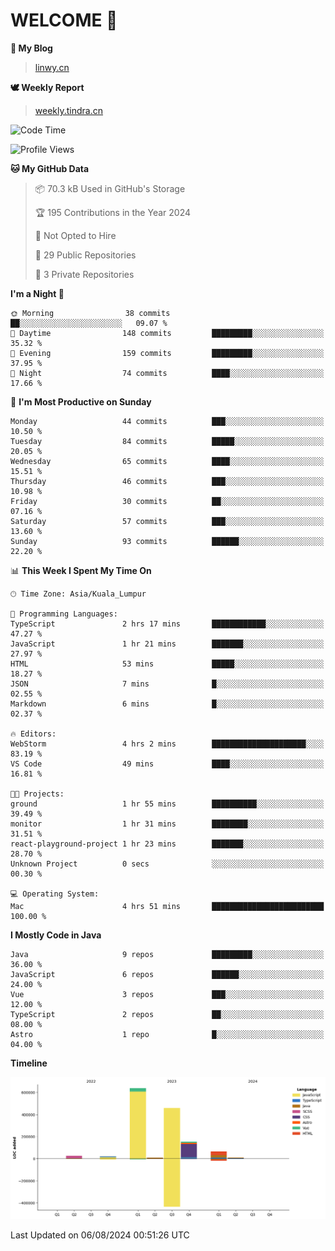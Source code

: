 # WELCOME 👋

**🐶 My Blog**
> [linwy.cn](linwy.cn)

**🕊️ Weekly Report**
> [weekly.tindra.cn](weekly.tindra.cn)
<!--START_SECTION:waka-->
![Code Time](http://img.shields.io/badge/Code%20Time-994%20hrs%2012%20mins-blue)

![Profile Views](http://img.shields.io/badge/Profile%20Views-0-blue)

**🐱 My GitHub Data** 

> 📦 70.3 kB Used in GitHub's Storage 
 > 
> 🏆 195 Contributions in the Year 2024
 > 
> 🚫 Not Opted to Hire
 > 
> 📜 29 Public Repositories 
 > 
> 🔑 3 Private Repositories 
 > 
**I'm a Night 🦉** 

```text
🌞 Morning                38 commits          ██░░░░░░░░░░░░░░░░░░░░░░░   09.07 % 
🌆 Daytime                148 commits         █████████░░░░░░░░░░░░░░░░   35.32 % 
🌃 Evening                159 commits         █████████░░░░░░░░░░░░░░░░   37.95 % 
🌙 Night                  74 commits          ████░░░░░░░░░░░░░░░░░░░░░   17.66 % 
```
📅 **I'm Most Productive on Sunday** 

```text
Monday                   44 commits          ███░░░░░░░░░░░░░░░░░░░░░░   10.50 % 
Tuesday                  84 commits          █████░░░░░░░░░░░░░░░░░░░░   20.05 % 
Wednesday                65 commits          ████░░░░░░░░░░░░░░░░░░░░░   15.51 % 
Thursday                 46 commits          ███░░░░░░░░░░░░░░░░░░░░░░   10.98 % 
Friday                   30 commits          ██░░░░░░░░░░░░░░░░░░░░░░░   07.16 % 
Saturday                 57 commits          ███░░░░░░░░░░░░░░░░░░░░░░   13.60 % 
Sunday                   93 commits          ██████░░░░░░░░░░░░░░░░░░░   22.20 % 
```


📊 **This Week I Spent My Time On** 

```text
🕑︎ Time Zone: Asia/Kuala_Lumpur

💬 Programming Languages: 
TypeScript               2 hrs 17 mins       ████████████░░░░░░░░░░░░░   47.27 % 
JavaScript               1 hr 21 mins        ███████░░░░░░░░░░░░░░░░░░   27.97 % 
HTML                     53 mins             █████░░░░░░░░░░░░░░░░░░░░   18.27 % 
JSON                     7 mins              █░░░░░░░░░░░░░░░░░░░░░░░░   02.55 % 
Markdown                 6 mins              █░░░░░░░░░░░░░░░░░░░░░░░░   02.37 % 

🔥 Editors: 
WebStorm                 4 hrs 2 mins        █████████████████████░░░░   83.19 % 
VS Code                  49 mins             ████░░░░░░░░░░░░░░░░░░░░░   16.81 % 

🐱‍💻 Projects: 
ground                   1 hr 55 mins        ██████████░░░░░░░░░░░░░░░   39.49 % 
monitor                  1 hr 31 mins        ████████░░░░░░░░░░░░░░░░░   31.51 % 
react-playground-project 1 hr 23 mins        ███████░░░░░░░░░░░░░░░░░░   28.70 % 
Unknown Project          0 secs              ░░░░░░░░░░░░░░░░░░░░░░░░░   00.30 % 

💻 Operating System: 
Mac                      4 hrs 51 mins       █████████████████████████   100.00 % 
```

**I Mostly Code in Java** 

```text
Java                     9 repos             █████████░░░░░░░░░░░░░░░░   36.00 % 
JavaScript               6 repos             ██████░░░░░░░░░░░░░░░░░░░   24.00 % 
Vue                      3 repos             ███░░░░░░░░░░░░░░░░░░░░░░   12.00 % 
TypeScript               2 repos             ██░░░░░░░░░░░░░░░░░░░░░░░   08.00 % 
Astro                    1 repo              █░░░░░░░░░░░░░░░░░░░░░░░░   04.00 % 
```



**Timeline**

![Lines of Code chart](https://raw.githubusercontent.com/rieraa/rieraa/main/assets/bar_graph.png)


 Last Updated on 06/08/2024 00:51:26 UTC
<!--END_SECTION:waka-->
